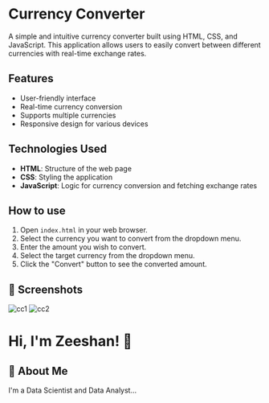 
# Currency Converter

A simple and intuitive currency converter built using HTML, CSS, and JavaScript. This application allows users to easily convert between different currencies with real-time exchange rates.

## Features
- User-friendly interface
- Real-time currency conversion
- Supports multiple currencies
- Responsive design for various devices
## Technologies Used

- **HTML**: Structure of the web page
- **CSS**: Styling the application
- **JavaScript**: Logic for currency conversion and fetching exchange rates
## How to use

1. Open `index.html` in your web browser.
2. Select the currency you want to convert from the dropdown menu.
3. Enter the amount you wish to convert.
4. Select the target currency from the dropdown menu.
5. Click the "Convert" button to see the converted amount.
## 📸 Screenshots
![cc1](https://github.com/user-attachments/assets/4fb0d44a-728d-4d97-9167-a463abef6d34)
![cc2](https://github.com/user-attachments/assets/5b1fa589-835f-43bb-a16b-b2d30cf62727)


# Hi, I'm Zeeshan! 👋


## 🚀 About Me
I'm a Data Scientist and Data Analyst...
